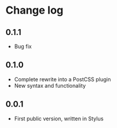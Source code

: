 # Change log

## 0.1.1

* Bug fix

## 0.1.0

* Complete rewrite into a PostCSS plugin
* New syntax and functionality

## 0.0.1

* First public version, written in Stylus
